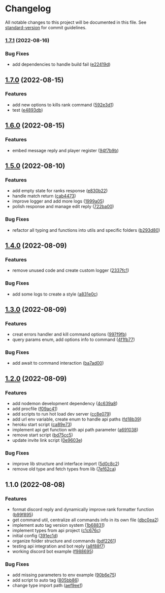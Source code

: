 # Changelog

All notable changes to this project will be documented in this file. See [standard-version](https://github.com/conventional-changelog/standard-version) for commit guidelines.

### [1.7.1](https://github.com/marcelosj3/project-csgo-dashboard-rank/compare/v1.7.0...v1.7.1) (2022-08-16)


### Bug Fixes

* add dependencies to handle build fail ([e22419d](https://github.com/marcelosj3/project-csgo-dashboard-rank/commit/e22419dec69f6bc28218c683250592d3d7df7c6b))

## [1.7.0](https://github.com/marcelosj3/project-csgo-dashboard-rank/compare/v1.6.0...v1.7.0) (2022-08-15)


### Features

* add new options to kills rank command ([592e3d1](https://github.com/marcelosj3/project-csgo-dashboard-rank/commit/592e3d18a7a4b5426059e88d50d825b1a73815bd))
* test ([e4893db](https://github.com/marcelosj3/project-csgo-dashboard-rank/commit/e4893db2ef78f9eba76ea2d8f1ea372cd3e989f8))

## [1.6.0](https://github.com/marcelosj3/project-csgo-dashboard-rank/compare/v1.5.0...v1.6.0) (2022-08-15)


### Features

* embed message reply and player register ([94f7b9b](https://github.com/marcelosj3/project-csgo-dashboard-rank/commit/94f7b9b1a3fb66701b7350a5986d457821cceb6c))

## [1.5.0](https://github.com/marcelosj3/project-csgo-dashboard-rank/compare/v1.4.0...v1.5.0) (2022-08-10)


### Features

* add empty state for ranks response ([e830b22](https://github.com/marcelosj3/project-csgo-dashboard-rank/commit/e830b224a8d5506217c4a84de13ef5d48ce603cb))
* handle match return ([cab4473](https://github.com/marcelosj3/project-csgo-dashboard-rank/commit/cab44734214a4b3415e15dc157a5c462846c5fad))
* improve logger and add more logs ([1999a05](https://github.com/marcelosj3/project-csgo-dashboard-rank/commit/1999a05191f915f6fb592fa906cab3c2c37425ac))
* polish response and manage edit reply ([722ba00](https://github.com/marcelosj3/project-csgo-dashboard-rank/commit/722ba0001b332f119c973886170a9df518145325))


### Bug Fixes

* refactor all typing and functions into utils and specific folders ([b293d80](https://github.com/marcelosj3/project-csgo-dashboard-rank/commit/b293d80839121688a95c69da3b5054657019dd26))

## [1.4.0](https://github.com/marcelosj3/project-csgo-dashboard-rank/compare/v1.3.0...v1.4.0) (2022-08-09)


### Features

* remove unused code and create custom logger ([2337fc1](https://github.com/marcelosj3/project-csgo-dashboard-rank/commit/2337fc1b20fe8fa56e9f198231d8c162f774a7c5))


### Bug Fixes

* add some logs to create a style ([a831e0c](https://github.com/marcelosj3/project-csgo-dashboard-rank/commit/a831e0c3c72a30ef96540e12e89104a21535ce53))

## [1.3.0](https://github.com/marcelosj3/project-csgo-dashboard-rank/compare/v1.2.0...v1.3.0) (2022-08-09)


### Features

* creat errors handler and kill command options ([997f9fb](https://github.com/marcelosj3/project-csgo-dashboard-rank/commit/997f9fbfc5e0a1a12ec0af0c0e4883ed128285a4))
* query params enum, add options info to command ([4f1fb77](https://github.com/marcelosj3/project-csgo-dashboard-rank/commit/4f1fb77af8b954b45f3cd6ee26d6890b11f38a12))


### Bug Fixes

* add await to command interaction ([ba7ad00](https://github.com/marcelosj3/project-csgo-dashboard-rank/commit/ba7ad0070d7256ce3f2fd355f63066c78e313fe5))

## [1.2.0](https://github.com/marcelosj3/project-csgo-dashboard-rank/compare/v1.1.0...v1.2.0) (2022-08-09)


### Features

* add nodemon development dependency ([4c639a8](https://github.com/marcelosj3/project-csgo-dashboard-rank/commit/4c639a8227e1b1cca57d810cc84e9c51cfcbf863))
* add procfile ([f09ac41](https://github.com/marcelosj3/project-csgo-dashboard-rank/commit/f09ac41d07fb2b3750d5096216428a5029023470))
* add scripts to run hot load dev server ([cc8e079](https://github.com/marcelosj3/project-csgo-dashboard-rank/commit/cc8e0796761d0aa898202563a6a0559044e6676f))
* add url env variable, create enum to handle api paths ([fd18b39](https://github.com/marcelosj3/project-csgo-dashboard-rank/commit/fd18b394924e2ab6bb2b788de4be90c68ac13d0d))
* heroku start script ([ca89e73](https://github.com/marcelosj3/project-csgo-dashboard-rank/commit/ca89e738c7f67b51b90b35230c0ab4ffcf159502))
* implement api get function with api path parameter ([a691038](https://github.com/marcelosj3/project-csgo-dashboard-rank/commit/a69103805f52d259e98aed0404fa2879ff3441d7))
* remove start script ([bd75cc5](https://github.com/marcelosj3/project-csgo-dashboard-rank/commit/bd75cc50a50b5d2ac3ee1f444e54aede33c36b27))
* update invite link script ([0e9603e](https://github.com/marcelosj3/project-csgo-dashboard-rank/commit/0e9603ef943f2b634656486a4aafcb11f6b4e568))


### Bug Fixes

* improve lib structure and interface import ([5d0c8c2](https://github.com/marcelosj3/project-csgo-dashboard-rank/commit/5d0c8c2b77547f65335b2395456d9ba96e0fef49))
* remove old type and fetch types from lib ([7ef62ca](https://github.com/marcelosj3/project-csgo-dashboard-rank/commit/7ef62ca188ebd978664e4fda0ef895866f89233f))

## 1.1.0 (2022-08-08)


### Features

* format discord reply and dynamically improve rank formatter function ([b99f895](https://github.com/marcelosj3/project-csgo-dashboard-rank/commit/b99f895b0d841177e5ca1ff0f878e417af82d999))
* get command util, centralize all commands info in its own file ([dbc0ea2](https://github.com/marcelosj3/project-csgo-dashboard-rank/commit/dbc0ea2006e48af5e108c17eb829a10c4594afed))
* implement auto tag version system ([1b68831](https://github.com/marcelosj3/project-csgo-dashboard-rank/commit/1b68831705cb9b1c676e3605ed84d7075602885d))
* implement types from api project ([c1c676c](https://github.com/marcelosj3/project-csgo-dashboard-rank/commit/c1c676c8d2beef7aa7b0f8be4b452188db922ccd))
* initial config ([391ec1d](https://github.com/marcelosj3/project-csgo-dashboard-rank/commit/391ec1dc6e44c97cd9d4876fa85c2f8d0647bbc7))
* organize folder structure and commands ([bdf2261](https://github.com/marcelosj3/project-csgo-dashboard-rank/commit/bdf2261a753b686f184aa14d6c57797bb9f52d38))
* testing api integration and bot reply ([a8f88f7](https://github.com/marcelosj3/project-csgo-dashboard-rank/commit/a8f88f7b9339edc548ac1a3fd666cc86725f2616))
* working discord bot example ([f988695](https://github.com/marcelosj3/project-csgo-dashboard-rank/commit/f988695446bf51f068711fb4da3e5810911e7d66))


### Bug Fixes

* add missing parameters to env example ([90b6e75](https://github.com/marcelosj3/project-csgo-dashboard-rank/commit/90b6e75290b343a6c4ae21e2bd286880fdcfc92b))
* add script to auto tag ([805bb86](https://github.com/marcelosj3/project-csgo-dashboard-rank/commit/805bb862783481177d6cb7f733bf746392944197))
* change type import path ([aef9ee1](https://github.com/marcelosj3/project-csgo-dashboard-rank/commit/aef9ee14b20ca981e42ff7386694554314b0696e))
